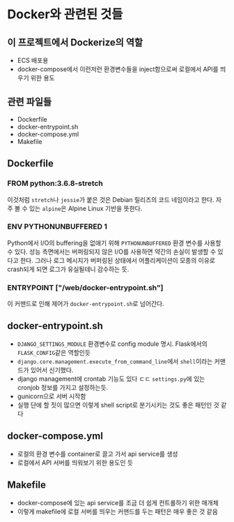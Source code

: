 # Docker와 관련된 것들
## 이 프로젝트에서 Dockerize의 역할
- ECS 배포용
- docker-compose에서 이런저런 환경변수들을 inject함으로써 로컬에서 API를 띄우기 위한 용도

## 관련 파일들
- Dockerfile
- docker-entrypoint.sh
- docker-compose.yml
- Makefile

## Dockerfile
### FROM python:3.6.8-stretch
이것처럼 `stretch`나 `jessie`가 붙은 것은 Debian 릴리즈의 코드 네임이라고 한다. 자주 볼 수 있는 `alpine`은 Alpine Linux 기반을 뜻한다.

### ENV PYTHONUNBUFFERED 1
Python에서 I/O의 buffering을 없애기 위해 `PYTHONUNBUFFERED` 환경 변수를 사용할 수 있다. 성능 측면에서는 버퍼링되지 않은 I/O를 사용하면 약간의 손실이 발생할 수 있다고 한다. 그러나 로그 메시지가 버퍼링된 상태에서 어플리케이션이 모종의 이유로 crash되게 되면 로그가 유실될테니 감수하는 듯.

### ENTRYPOINT ["/web/docker-entrypoint.sh"]
이 커맨드로 인해 제어가 `docker-entrypoint.sh`로 넘어간다.

## docker-entrypoint.sh
- `DJANGO_SETTINGS_MODULE` 환경변수로 config module 명시. Flask에서의 `FLASK_CONFIG`같은 역할인듯
- `django.core.management.execute_from_command_line`에서 `shell`이라는 커맨드가 있어서 신기했다.
- django management에 crontab 기능도 있다 ㄷㄷ `settings.py`에 있는 cronjob 정보를 가지고 설정하는듯.
- gunicorn으로 서버 시작함
- 실행 단에 할 짓이 많으면 이렇게 shell script로 분기시키는 것도 좋은 패턴인 것 같다

## docker-compose.yml
- 로컬의 환경 변수를 container로 끌고 가서 api service를 생성
- 로컬에서 API 서버를 띄워보기 위한 용도인 듯

## Makefile
- docker-compose에 있는 api service를 조금 더 쉽게 컨트롤하기 위한 매개체
- 이렇게 makefile에 로컬 서버를 띄우는 커맨드를 두는 패턴은 매우 좋은 것 같음
